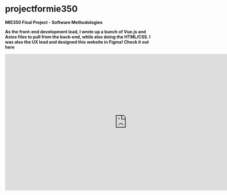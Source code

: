 # projectformie350
<b>MIE350 Final Project - Software Methodologies<b>

As the front-end development lead, I wrote up a bunch of Vue.js and Axios files to pull from the back-end, while also doing the HTML/CSS.
I was also the UX lead and  designed this website in Figma! Check it out here 
<iframe style="border: 1px solid rgba(0, 0, 0, 0.1);" width="800" height="450" src="https://www.figma.com/embed?embed_host=share&url=https%3A%2F%2Fwww.figma.com%2Fproto%2F2ILtYNycWBeUt1AsArPl92%2Fmie350-mockup%3Fnode-id%3D1%253A2%26scaling%3Dscale-down%26page-id%3D0%253A1%26starting-point-node-id%3D1%253A2%26show-proto-sidebar%3D1" allowfullscreen></iframe>
